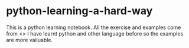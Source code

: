 # python-learning-a-hard-way
This is a python learning notebook.
All the exercise and examples come from <<the hard way to learn python>>
I have learnt python and other language before so the examples are more vailuable.